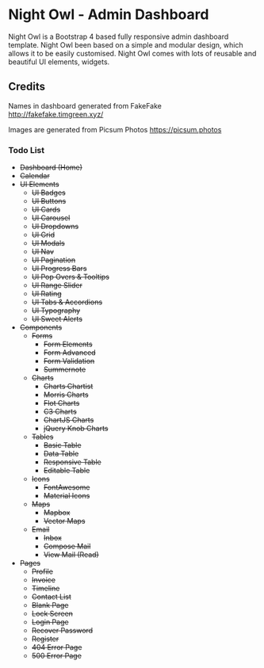 # Night Owl - Admin Dashboard
Night Owl is a Bootstrap 4 based fully responsive admin dashboard template. Night Owl been based on a simple and modular design, which allows it to be easily customised. Night Owl comes with lots of reusable and beautiful UI elements, widgets.

## Credits

Names in dashboard generated from FakeFake
http://fakefake.timgreen.xyz/

Images are generated from Picsum Photos
https://picsum.photos



### Todo List

- ~~Dashboard (Home)~~
- ~~Calendar~~
- ~~UI Elements~~
  - ~~UI Badges~~
  - ~~UI Buttons~~
  - ~~UI Cards~~
  - ~~UI Carousel~~
  - ~~UI Dropdowns~~
  - ~~UI Grid~~
  - ~~UI Modals~~
  - ~~UI Nav~~
  - ~~UI Pagination~~
  - ~~UI Progress Bars~~
  - ~~UI Pop Overs & Tooltips~~
  - ~~UI Range Slider~~
  - ~~UI Rating~~
  - ~~UI Tabs & Accordions~~
  - ~~UI Typography~~
  - ~~UI Sweet Alerts~~
- ~~Components~~
  - ~~Forms~~
    - ~~Form Elements~~
    - ~~Form Advanced~~
    - ~~Form Validation~~
    - ~~Summernote~~
  - ~~Charts~~
    - ~~Charts Chartist~~
    - ~~Morris Charts~~
    - ~~Flot Charts~~
    - ~~C3 Charts~~
    - ~~ChartJS Charts~~
    - ~~jQuery Knob Charts~~
  - ~~Tables~~
    - ~~Basic Table~~
    - ~~Data Table~~
    - ~~Responsive Table~~
    - ~~Editable Table~~
  - ~~Icons~~
    - ~~FontAwesome~~
    - ~~Material Icons~~
  - ~~Maps~~
    - ~~Mapbox~~
    - ~~Vector Maps~~
  - ~~Email~~
    - ~~Inbox~~
    - ~~Compose Mail~~
    - ~~View Mail (Read)~~
- ~~Pages~~
  - ~~Profile~~
  - ~~Invoice~~
  - ~~Timeline~~
  - ~~Contact List~~
  - ~~Blank Page~~
  - ~~Lock Screen~~
  - ~~Login Page~~
  - ~~Recover Password~~
  - ~~Register~~
  - ~~404 Error Page~~
  - ~~500 Error Page~~

